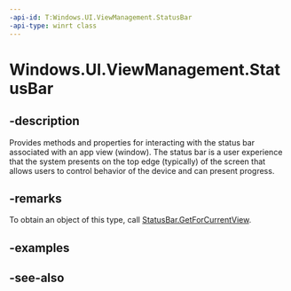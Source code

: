 ```yaml
---
-api-id: T:Windows.UI.ViewManagement.StatusBar
-api-type: winrt class
---
```


<!-- Class syntax.
public class StatusBar : Windows.UI.ViewManagement.IStatusBar
-->

# Windows.UI.ViewManagement.StatusBar

## -description
Provides methods and properties for interacting with the status bar associated with an app view (window). The status bar is a user experience that the system presents on the top edge (typically) of the screen that allows users to control behavior of the device and can present progress.

## -remarks
To obtain an object of this type, call [StatusBar.GetForCurrentView](statusbar_getforcurrentview_1363600702.md).

## -examples

## -see-also
